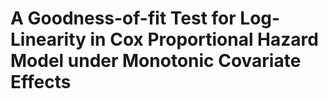 # A Goodness-of-fit Test for Log-Linearity in Cox Proportional Hazard Model under Monotonic Covariate Effects ##






